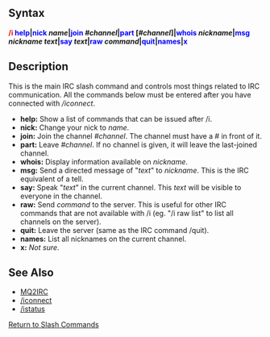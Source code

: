## Syntax

**<span style="color:red">/i</span> <span style="color:blue">help</span>\|<span style="color:blue">nick</span>
*name*\|<span style="color:blue">join</span> *#channel*\|<span style="color:blue">part</span>
\[*#channel*\]\|<span style="color:blue">whois</span> *nickname*\|<span style="color:blue">msg</span> *nickname*
*text*\|<span style="color:blue">say</span> *text*\|<span style="color:blue">raw</span>
*command*\|<span style="color:blue">quit</span>\|<span style="color:blue">names</span>\|<span style="color:blue">x</span>**

## Description

This is the main IRC slash command and controls most things related to IRC communication. All the commands below must be
entered after you have connected with */iconnect*.

-   **help:** Show a list of commands that can be issued after /i.
-   **nick:** Change your nick to *name*.
-   **join:** Join the channel *#channel*. The channel must have a # in front of it.
-   **part:** Leave *#channel*. If no channel is given, it will leave the last-joined channel.
-   **whois:** Display information available on *nickname*.
-   **msg:** Send a directed message of "*text*" to *nickname*. This is the IRC equivalent of a tell.
-   **say:** Speak "*text*" in the current channel. This *text* will be visible to everyone in the channel.
-   **raw:** Send *command* to the server. This is useful for other IRC commands that are not available with /i (eg. "/i
    raw list" to list all channels on the server).
-   **quit:** Leave the server (same as the IRC command /quit).
-   **names:** List all nicknames on the current channel.
-   **x:** *Not sure*.

## See Also

-   [MQ2IRC](../plugins/mq2irc.md)
-   [/iconnect](iconnect.md)
-   [/istatus](istatus.md)

[Return to Slash Commands](slash-commands.md)



